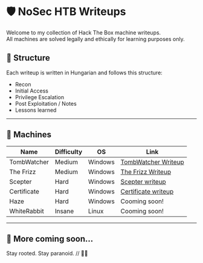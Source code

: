 # 🛡️ NoSec HTB Writeups

Welcome to my collection of Hack The Box machine writeups.  
All machines are solved legally and ethically for learning purposes only.

## 📌 Structure

Each writeup is written in Hungarian and follows this structure:

- Recon
- Initial Access
- Privilege Escalation
- Post Exploitation / Notes
- Lessons learned


---

## 📌 Machines

| Name        | Difficulty | OS      | Link |
|-------------|------------|---------|------|
| TombWatcher | Medium     | Windows | [TombWatcher Writeup](htb_tomb_watcher_writeup.md) |
| The Frizz   | Medium     | Windows | [The Frizz Writeup](htb_the_frizz_writeup.md)     |
| Scepter     | Hard       | Windows | [Scepter writeup](htb_scepter_writeup.md)    |
| Certificate | Hard       | Windows | [Certificate writeup](htb_certificate_writeup.md)  |
| Haze        | Hard       | Windows | Cooming soon! |
| WhiteRabbit | Insane      | Linux   | Cooming soon!  |
---

## 🚀 More coming soon...
Stay rooted. Stay paranoid. // 🕵️‍♂️
